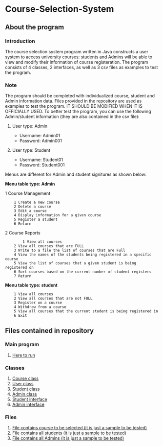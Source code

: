 # Course-Selection-System

## About the program

### Introduction
The course selection system program written in Java constructs a user system to access university courses: students and Admins will be able to view and modify their information of course registeration. The program consists of 4 classes, 2 interfaces, as well as 3 csv files as examples to test the program.

### Note
The program should be completed with individualized course, student and Admin information data. Files provided in the repository are used as examples to test the program. IT SHOULD BE MODIFIED WHEN IT IS OFFICIALLY USED. To better test the program, you can use the following Admin/student information (they are also contained in the csv file):

1. User type: Admin
	* Username: Admin01
	* Password: Admin001

2. User type: Student
	* Username: Student01
	* Password: Student001



Menus are different for Admin and student signitures as shown below:

**Menu table type: Admin**

  1 Course Management
  
		1 Create a new course
		2 Delete a course
		3 Edit a course
		4 Display information for a given course
		5 Register a student
		6 Return
    
  2 Course Reports
  
    		1 View all courses
		2 View all courses that are FULL
		3 Write to a file the list of courses that are Full
		4 View the names of the students being registered in a specific course
		5 View the list of courses that a given student is being registered on
		6 Sort courses based on the current number of student registers
		7 Return

**Menu table type: student**

		1 View all courses
		2 View all courses that are not FULL
		3 Register on a course
		4 Withdraw from a course
		5 View all courses that the current student is being registered in
		6 Exit

## Files contained in repository

### Main program
1. [Here to run](https://github.com/haoyu0826/Course-Selection-System/blob/main/CourseSelection.java#L8)

### Classes
1. [Course class](https://github.com/haoyu0826/Course-Selection-System/blob/main/Course.java)
2. [User class](https://github.com/haoyu0826/Course-Selection-System/blob/main/User.java)
3. [Student class](https://github.com/haoyu0826/Course-Selection-System/blob/main/Student.java)
4. [Admin class](https://github.com/haoyu0826/Course-Selection-System/blob/main/Admin.java)
5. [Student interface](https://github.com/haoyu0826/Course-Selection-System/blob/main/AdminPermission.java)
6. [Admin interface](https://github.com/haoyu0826/Course-Selection-System/blob/main/AdminPermission.java)

### Files
1. [File contains course to be selected (it is just a sample to be tested)](https://github.com/haoyu0826/Course-Selection-System/blob/main/MyUniversityCourses.csv)
2. [File contains all students (it is just a sample to be tested)](https://github.com/haoyu0826/Course-Selection-System/blob/main/StudentINFOList.csv)
3. [File contains all Admins (it is just a sample to be tested)](https://github.com/haoyu0826/Course-Selection-System/blob/main/AdminINFOList.csv)
